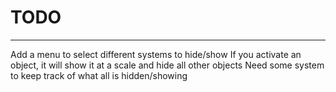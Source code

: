 # TODO
------

Add a menu to select different systems to hide/show
If you activate an object, it will show it at a scale and hide all other objects
Need some system to keep track of what all is hidden/showing